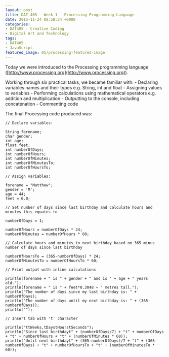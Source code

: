 ```yaml
---
layout: post
title: DAT 405 - Week 1 - Processing Programming Language
date: 2015-11-24 08:58:24 +0000
categories:
- DAT405 - Creative Coding
- Digital Art and Technology
tags:
- DAT405
- JavaScript
featured_image: 05/processing-featured-image
---
```

Today we were introduced to the Processing programming language ([http://www.processing.org](http://www.processing.org)).

Working through six practical tasks, we became familiar with:
 	- Declaring variables names and their types e.g. String, int and float
 	- Assigning values to variables
 	- Performing calculations using mathematical operators e.g. addition and multiplication
 	- Outputting to the console, including concatenation
 	- Commenting code

The final Processing code produced was:
```generic
// Declare variables:

String forename;
char gender;
int age;
float feet;
int numberOfDays;
int numberOfHours;
int numberOfMinutes;
int numberOfMinutesTo;
int numberOfHoursTo;

// Assign variables:

forename = "Matthew";
gender = 'M';
age = 44;
feet = 6.0;

// Set number of days since last birthday and calculate hours and minutes this equates to

numberOfDays = 1;

numberOfHours = numberOfDays * 24;
numberOfMinutes = numberOfHours * 60;

// Calculate hours and minutes to next birthday based on 365 minus number of days since last birthday

numberOfHoursTo = (365-numberOfDays) * 24;
numberOfMinutesTo = numberOfHoursTo * 60;

// Print output with inline calculations

println(forename + " is " + gender + " and is " + age + " years old.");
println(forename + " is " + feet*0.3048 + " metres tall.");
println("The number of days since my last birthday is: " + numberOfDays);
println("The number of days until my next birthday is: " + (365-numberOfDays));
println("");

// Insert tab with 't' character

println("ttWeeks,tDaystHourstSeconds");
println("Since last birthdayt" + (numberOfDays/7) + "t" + numberOfDays + "t" + numberOfHours + "t" + (numberOfMinutes * 60));
println("Until next birthdayt" + (365-numberOfDays)/7 + "t" + (365-numberOfDays) + "t" + numberOfHoursTo + "t" + (numberOfMinutesTo * 60));
```